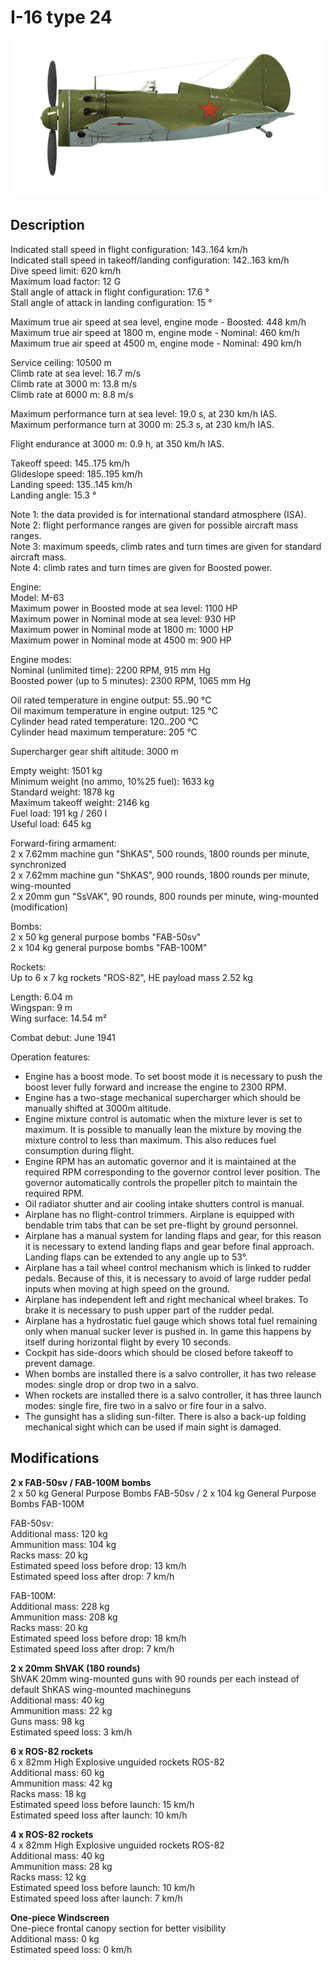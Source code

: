 # I-16 type 24

![i16t24](../images/planes/i16t24.png)

## Description

Indicated stall speed in flight configuration: 143..164 km/h  
Indicated stall speed in takeoff/landing configuration: 142..163 km/h  
Dive speed limit: 620 km/h  
Maximum load factor: 12 G  
Stall angle of attack in flight configuration: 17.6 °  
Stall angle of attack in landing configuration: 15 °  
  
Maximum true air speed at sea level, engine mode - Boosted: 448 km/h  
Maximum true air speed at 1800 m, engine mode - Nominal: 460 km/h  
Maximum true air speed at 4500 m, engine mode - Nominal: 490 km/h  
  
Service ceiling: 10500 m  
Climb rate at sea level: 16.7 m/s  
Climb rate at 3000 m: 13.8 m/s  
Climb rate at 6000 m: 8.8 m/s  
  
Maximum performance turn at sea level: 19.0 s, at 230 km/h IAS.  
Maximum performance turn at 3000 m: 25.3 s, at 230 km/h IAS.  
  
Flight endurance at 3000 m: 0.9 h, at 350 km/h IAS.  
  
Takeoff speed: 145..175 km/h  
Glideslope speed: 185..195 km/h  
Landing speed: 135..145 km/h  
Landing angle: 15.3 °  
  
Note 1: the data provided is for international standard atmosphere (ISA).  
Note 2: flight performance ranges are given for possible aircraft mass ranges.  
Note 3: maximum speeds, climb rates and turn times are given for standard aircraft mass.  
Note 4: climb rates and turn times are given for Boosted power.  
  
Engine:  
Model: M-63  
Maximum power in Boosted mode at sea level: 1100 HP  
Maximum power in Nominal mode at sea level: 930 HP  
Maximum power in Nominal mode at 1800 m: 1000 HP  
Maximum power in Nominal mode at 4500 m: 900 HP  
  
Engine modes:  
Nominal (unlimited time): 2200 RPM, 915 mm Hg  
Boosted power (up to 5 minutes): 2300 RPM, 1065 mm Hg  
  
Oil rated temperature in engine output: 55..90 °C  
Oil maximum temperature in engine output: 125 °C  
Cylinder head rated temperature: 120..200 °C  
Cylinder head maximum temperature: 205 °C  
  
Supercharger gear shift altitude: 3000 m  
  
Empty weight: 1501 kg  
Minimum weight (no ammo, 10%25 fuel): 1633 kg  
Standard weight: 1878 kg  
Maximum takeoff weight: 2146 kg  
Fuel load: 191 kg / 260 l  
Useful load: 645 kg  
  
Forward-firing armament:  
2 x 7.62mm machine gun "ShKAS", 500 rounds, 1800 rounds per minute, synchronized  
2 x 7.62mm machine gun "ShKAS", 900 rounds, 1800 rounds per minute, wing-mounted  
2 x 20mm gun "SsVAK", 90 rounds, 800 rounds per minute, wing-mounted (modification)  
  
Bombs:  
2 x 50 kg general purpose bombs "FAB-50sv"  
2 x 104 kg general purpose bombs "FAB-100M"  
  
Rockets:  
Up to 6 x 7 kg rockets "ROS-82", HE payload mass 2.52 kg  
  
Length: 6.04 m  
Wingspan: 9 m  
Wing surface: 14.54 m²  
  
Combat debut: June 1941  
  
Operation features:  
- Engine has a boost mode. To set boost mode it is necessary to push the boost lever fully forward and increase the engine to 2300 RPM.  
- Engine has a two-stage mechanical supercharger which should be manually shifted at 3000m altitude.  
- Engine mixture control is automatic when the mixture lever is set to maximum. It is possible to manually lean the mixture by moving the mixture control to less than maximum. This also reduces fuel consumption during flight.  
- Engine RPM has an automatic governor and it is maintained at the required RPM corresponding to the governor control lever position. The governor automatically controls the propeller pitch to maintain the required RPM.  
- Oil radiator shutter and air cooling intake shutters control is manual.  
- Airplane has no flight-control trimmers. Airplane is equipped with bendable trim tabs that can be set pre-flight by ground personnel.  
- Airplane has a manual system for landing flaps and gear, for this reason it is necessary to extend landing flaps and gear before final approach. Landing flaps can be extended to any angle up to 53°.  
- Airplane has a tail wheel control mechanism which is linked to rudder pedals. Because of this, it is necessary to avoid of large rudder pedal inputs when moving at high speed on the ground.  
- Airplane has independent left and right mechanical wheel brakes. To brake it is necessary to push upper part of the rudder pedal.  
- Airplane has a hydrostatic fuel gauge which shows total fuel remaining only when manual sucker lever is pushed in. In game this happens by itself during horizontal flight by every 10 seconds.  
- Cockpit has side-doors which should be closed before takeoff to prevent damage.  
- When bombs are installed there is a salvo controller, it has two release modes: single drop or drop two in a salvo.  
- When rockets are installed there is a salvo controller, it has three launch modes: single fire, fire two in a salvo or fire four in a salvo.  
- The gunsight has a sliding sun-filter. There is also a back-up folding mechanical sight which can be used if main sight is damaged.

## Modifications

**2 x FAB-50sv / FAB-100M bombs**  
2 x 50 kg General Purpose Bombs FAB-50sv / 2 x 104 kg General Purpose Bombs FAB-100M  
  
FAB-50sv:  
Additional mass: 120 kg  
Ammunition mass: 104 kg  
Racks mass: 20 kg  
Estimated speed loss before drop: 13 km/h  
Estimated speed loss after drop: 7 km/h  
  
FAB-100M:  
Additional mass: 228 kg  
Ammunition mass: 208 kg  
Racks mass: 20 kg  
Estimated speed loss before drop: 18 km/h  
Estimated speed loss after drop: 7 km/h

**2 x 20mm ShVAK (180 rounds)**  
ShVAK 20mm wing-mounted guns with 90 rounds per each instead of default ShKAS wing-mounted machineguns  
Additional mass: 40 kg  
Ammunition mass: 22 kg  
Guns mass: 98 kg  
Estimated speed loss: 3 km/h

**6 x ROS-82 rockets**  
6 x 82mm High Explosive unguided rockets ROS-82  
Additional mass: 60 kg  
Ammunition mass: 42 kg  
Racks mass: 18 kg  
Estimated speed loss before launch: 15 km/h  
Estimated speed loss after launch: 10 km/h

**4 x ROS-82 rockets**  
4 x 82mm High Explosive unguided rockets ROS-82  
Additional mass: 40 kg  
Ammunition mass: 28 kg  
Racks mass: 12 kg  
Estimated speed loss before launch: 10 km/h  
Estimated speed loss after launch: 7 km/h

**One-piece Windscreen**  
One-piece frontal canopy section for better visibility  
Additional mass: 0 kg  
Estimated speed loss: 0 km/h
